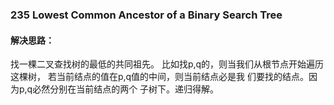 ### 235 Lowest Common Ancestor of a Binary Search Tree
#### 解决思路：
找一棵二叉查找树的最低的共同祖先。
比如找p,q的，则当我们从根节点开始遍历这棵树，
若当前结点的值在p,q值的中间，则当前结点必是我
们要找的结点。因为p,q必然分别在当前结点的两个
子树下。递归得解。